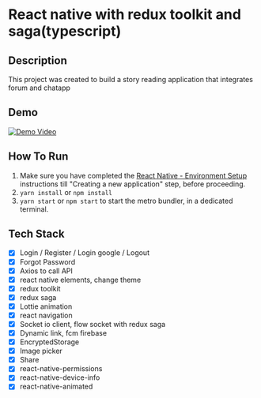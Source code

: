 # React native with redux toolkit and saga(typescript)

## Description

This project was created to build a story reading application that integrates forum and chatapp

## Demo
[![Demo Video](https://i9.ytimg.com/vi/oyK7vIb5uFM/mq2.jpg?sqp=CLinqqwG&rs=AOn4CLB73rHFKqk6rLNpy5W8fNyDdpCWVA)](https://www.youtube.com/watch?v=oyK7vIb5uFM)

## How To Run

1. Make sure you have completed the [React Native - Environment Setup](https://reactnative.dev/docs/environment-setup) instructions till "Creating a new application" step, before proceeding.
2. `yarn install` or `npm install`
3. `yarn start` or `npm start` to start the metro bundler, in a dedicated terminal.

## Tech Stack

- [x] Login / Register / Login google / Logout
- [x] Forgot Password
- [x] Axios to call API
- [x] react native elements, change theme
- [x] redux toolkit
- [x] redux saga
- [x] Lottie animation
- [x] react navigation
- [x] Socket io client, flow socket with redux saga
- [x] Dynamic link, fcm firebase
- [x] EncryptedStorage
- [x] Image picker
- [x] Share
- [x] react-native-permissions
- [x] react-native-device-info
- [x] react-native-animated